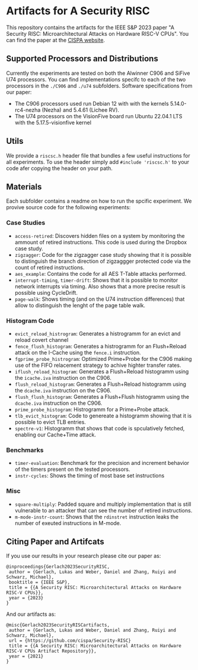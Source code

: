 # Artifacts for A Security RISC
This repository contains the artifacts for the IEEE S&P 2023 paper "A Security RISC: Microarchitectural Attacks on Hardware RISC-V CPUs". You can find the paper at the [CISPA website](https://cispa.de/en/research/publications/3924-a-security-risc-microarchitectural-attacks-on-hardware-risc-v-cpus).

## Supported Processors and Distributions
Currently the experiments are tested on both the Alwinner C906 and SiFive U74 processors. 
You can find implementations specifc to each of the two processors in the `./C906` and `./u74` subfolders. 
Software specifications from our paper:
- The C906 processors used run Debian 12 with with the kernels 5.14.0-rc4-nezha (Nezha) and 5.4.61 (Lichee RV).
- The U74 processors on the VisionFive board run Ubuntu 22.04.1 LTS with the 5.17.5-visionfive kernel 

## Utils
We provide a `riscsc.h` header file that bundles a few useful instructions for all experiments.
To use the header simply add `#include 'riscsc.h'` to your code afer copying the header on your path. 

## Materials
Each subfolder contains a readme on how to run the spcific experiment. We provive source code for the following experiments: 
### Case Studies
- `access-retired`: Discovers hidden files on a system by monitoring the ammount of retired instructions. This code is used during the Dropbox case study. 
- `zigzagger`: Code for the zigzagger case study showing that it is possible to distinguish the branch direction of zigzaggger protected code via the count of retired instructions. 
- `aes_example`: Contains the code for all AES T-Table attacks performed. 
- `interrupt-timing`, `timer-drift`: Shows that it is possible to monitor network interrupts via timing. Also shows that a more precise result is possible using CycleDrift. 
- `page-walk`: Shows timing (and on the U74 instruction differences) that allow to distinguish the lenght of the page table walk. 

### Histogram Code 
- `evict_reload_histrogram`: Generates a histrogramm for an evict and reload covert channel 
- `fence_flush_histogram`: Generates a histrogramm for an Flush+Reload attack on the I-Cache using the `fence.i` instruction.  
- `fgprime_probe_histrogram`: Optimized Prime+Probe for the C906 making use of the FIFO relacement strategy to achive highter transfer rates. 
- `iflush_reload_histogram`: Generates a Flush+Reload histogramm using the `icache.iva` instruction on the C906. 
- `flush_reload_histogram`: Generates a Flush+Reload histogramm using the `dcache.iva` instruction on the C906. 
- `flush_flush_histogram`: Generates a Flush+Flush histogramm using the `dcache.iva` instruction on the C906. 
- `prime_probe_histogram`: Histrogramm for a Prime+Probe attack. 
- `tlb_evict_histogram`: Code to genereate a histogramm showing that it is possible to evict TLB entries. 
- `spectre-v1`: Histogramm that shows that code is spculatively fetched, enabling our Cache+Time attack. 

### Benchmarks
- `timer-evaluation`: Benchmark for the precision and increment behavior of the timers present on the tested processors. 
-  `instr-cycles`: Shows the timing of most base set instructions  

### Misc
- `square-multiply`: Padded square and multiply implementation that is still vulnerable to an attacker that can see the number of retired instructions. 
- `m-mode-instr-count`: Shows that the `rdinstret` instruction leaks the number of exeuted instructions in M-mode. 

## Citing Paper and Artifcats
If you use our results in your research please cite our paper as:
```
@inproceedings{Gerlach2023SecurityRISC,
 author = {Gerlach, Lukas and Weber, Daniel and Zhang, Ruiyi and Schwarz, Michael},
 booktitle = {IEEE S&P},
 title = {{A Security RISC: Microarchitectural Attacks on Hardware RISC-V CPUs}},
 year = {2023}
}
```
And our artifacts as:
```
@misc{Gerlach2023SecurityRISCartifacts,
 author = {Gerlach, Lukas and Weber, Daniel and Zhang, Ruiyi and Schwarz, Michael},
 url = {https://github.com/cispa/Security-RISC}
 title = {{A Security RISC: Microarchitectural Attacks on Hardware RISC-V CPUs Artifact Repository}},
 year = {2021}
}
```
